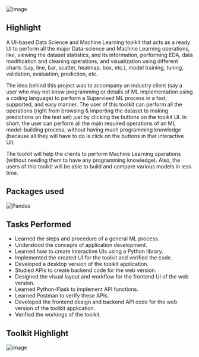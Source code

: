 
![image](https://github.com/prathmeshlonkar10/Data-Science-and-Machine-Learning-Toolkit/assets/66990159/56ffda77-e0a7-4193-95ad-793038ba6c39)

## Highlight

A UI-based Data Science and Machine Learning toolkit that acts as a ready UI to perform all the major Data-science and Machine Learning operations, like, viewing the dataset statistics, and its information, performing EDA, data modification and cleaning operations, and visualization using different charts (say, line, bar, scatter, heatmap, box, etc.), model training, tuning, validation, evaluation, prediction, etc. 

The idea behind this project was to accompany an industry client (say a user who may not know programming or details of ML implementation using a coding language) to perform a Supervised ML process in a fast, supported, and easy manner. The user of this toolkit can perform all the operations (right from browsing & importing the dataset to making predictions on the test set) just by clicking the buttons on the toolkit UI. In short, the user can perform all the main required operations of an ML model-building process, without having much programming knowledge (because all they will have to do is click on the buttons in that interactive UI). 

The toolkit will help the clients to perform Machine Learning operations (without needing them to have any programming knowledge). Also, the users of this toolkit will be able to build and compare various models in less time. 

## Packages used
![Pandas](https://img.shields.io/badge/pandas-150458.svg?style=for-the-badge&logo=pandas&logoColor=white)

## Tasks Performed

- Learned the steps and procedure of a general ML process.
- Understood the concepts of application development.
- Learned how to create interactive UIs using a Python library.
- Implemented the created UI for the toolkit and verified the code.
- Developed a desktop version of the toolkit application.
- Studied APIs to create backend code for the web version.
- Designed the visual layout and workflow for the frontend UI of the web version.
- Learned Python-Flask to implement API functions.
- Learned Postman to verify these APIs.
- Developed the frontend design and backend API code for the web version of the toolkit application.
- Verified the workings of the toolkit.

## Toolkit Highlight

![image](https://github.com/prathmeshlonkar10/Data-Science-and-Machine-Learning-Toolkit/assets/66990159/3e4ddc84-fb71-4c1b-98a0-dd4072f74761)

